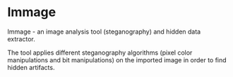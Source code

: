 # Immage

Immage - an image analysis tool (steganography) and hidden data extractor.

The tool applies different steganography algorithms (pixel color manipulations and bit manipulations) 
on the imported image in order to find hidden artifacts.